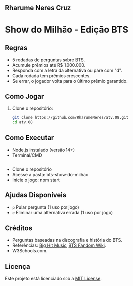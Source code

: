 ## Rharume Neres Cruz

# Show do Milhão - Edição BTS

## Regras
- 5 rodadas de perguntas sobre BTS.
- Acumule prêmios até R$ 1.000.000.
- Responda com a letra da alternativa ou pare com "d".
- Cada rodada tem prêmios crescentes.
- Se errar, o jogador volta para o último prêmio garantido.

## Como Jogar
1. Clone o repositório:
   ```bash
   git clone https://github.com/RharumeNeres/atv.08.git
   cd atv.08

## Como Executar
- Node.js instalado (versão 14+)  
- Terminal/CMD  
   ```bash
- Clone o repositório
- Acesse a pasta: bts-show-do-milhao
- Inicie o jogo: npm start
## Ajudas Disponíveis
- `p` Pular pergunta (1 uso por jogo)
- `e` Eliminar uma alternativa errada (1 uso por jogo)

## Créditos
- Perguntas baseadas na discografia e história do BTS.
- Referências: [Big Hit Music](https://ibighit.com), [BTS Fandom Wiki](https://bts.fandom.com).
- W3Schools.com.

## Licença
Este projeto está licenciado sob a [MIT License](LICENSE).
